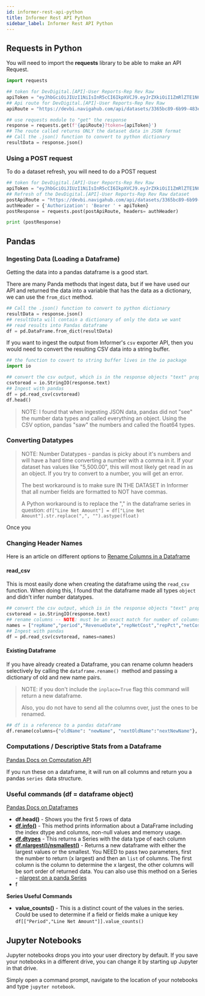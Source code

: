 ```yaml
---
id: informer-rest-api-python
title: Informer Rest API Python
sidebar_label: Informer Rest API Python
---
```


## Requests in Python

You will need to import the **requests** library to be able to make an API Request.

```python
import requests

## token for DevDigital.[API]-User Reports-Rep Rev Raw
apiToken = "eyJhbGciOiJIUzI1NiIsInR5cCI6IkpXVCJ9.eyJrZXkiOiI1ZmRlZTE1NC04NGY0LTQ2OTItYWJmMC1iODdhNGMwMzUxOTUiLCJpYXQiOjE2NDYwNjQ1MjkuMDh9.FhpDL7skGdYysXFJv8iIKaXqSsxjc1LFtUL3gaLyyx8"
## Api route for DevDigital.[API]-User Reports-Rep Rev Raw
apiRoute = "https://devbi.navigahub.com/api/datasets/3365bc89-6b99-483e-8c5c-10aea851431b/export/json"

## use requests module to "get" the response
response = requests.get(f'{apiRoute}?token={apiToken}')
## The route called returns ONLY the dataset data in JSON format
## Call the .json() function to convert to python dictionary
resultData = response.json()
```

### Using a POST request

To do a dataset refresh, you will need to do a POST request

```python
## token for DevDigital.[API]-User Reports-Rep Rev Raw
apiToken = "eyJhbGciOiJIUzI1NiIsInR5cCI6IkpXVCJ9.eyJrZXkiOiI1ZmRlZTE1NC04NGY0LTQ2OTItYWJmMC1iODdhNGMwMzUxOTUiLCJpYXQiOjE2NDYwNjQ1MjkuMDh9.FhpDL7skGdYysXFJv8iIKaXqSsxjc1LFtUL3gaLyyx8"
## Refresh of the DevDigital.[API]-User Reports-Rep Rev Raw dataset
postApiRoute = "https://devbi.navigahub.com/api/datasets/3365bc89-6b99-483e-8c5c-10aea851431b/_refresh"
authHeader = {'Authorization': 'Bearer ' + apiToken}
postResponse = requests.post(postApiRoute, headers= authHeader)

print (postResponse)		
```



## Pandas

### Ingesting Data (Loading a Dataframe)

Getting the data into a pandas dataframe is a good start.

There are many Panda methods that ingest data, but if we have used our API and returned the data into a variable that has the data as a dictionary, we can use the `from_dict` method.

```python
## Call the .json() function to convert to python dictionary
resultData = response.json()
## resultData will contain a dictionary of only the data we want
## read results into Pandas dataframe
df = pd.DataFrame.from_dict(resultData)

```

If you want to ingest the output from Informer's `csv` exporter API, then you would need to convert the resulting CSV data into a string buffer.

```python
## the function to covert to string buffer lives in the io package
import io

## convert the csv output, which is in the response objects "text" property
csvtoread = io.StringIO(response.text)
## Ingest with pandas
df = pd.read_csv(csvtoread)
df.head()
```

> NOTE: I found that when ingesting JSON data, pandas did not "see" the number data types and called everything an object.  Using the CSV option, pandas "saw" the numbers and called the float64 types.

### Converting Datatypes

> NOTE: Number Datatypes - pandas is picky about it's numbers and will have a hard time converting a number with a comma in it.  If your dataset has values like "5,500.00", this will most likely get read in as an object.  If you try to convert to a number, you will get an error.
>
> The best workaround is to make sure IN THE DATASET in Informer that all number fields are formatted to NOT have commas.  
>
> A Python workaround is to replace the "," in the dataframe series in question:
> `df["Line Net Amount"] = df["Line Net Amount"].str.replace(",", "").astype(float)`

Once you 

### Changing Header Names

Here is an article on different options to [Rename Columns in a Dataframe](https://towardsdatascience.com/renaming-columns-in-a-pandas-dataframe-1d909360ddc6)

#### read_csv

This is most easily done when creating the dataframe using the `read_csv` function.  When doing this, I found that the dataframe made all types `object` and didn't infer number datatypes.

```python
## convert the csv output, which is in the response objects "text" property
csvtoread = io.StringIO(response.text)
## rename columns -- NOTE: must be an exact match for number of columns!
names = ["repName","period","RevenueDate","repNetCost","repPct","netCost","confirmedDate","status","line_id","advName","campaignType","campaignDesc","description","repMv","intStartDate","campaignId","lastChangedDate","LineNetAmount"]
## Ingest with pandas
df = pd.read_csv(csvtoread, names=names)
```

#### Existing Dataframe

If you have already created a Dataframe, you can rename column headers selectively by calling the `dataframe.rename() `method and passing a dictionary of old and new name pairs. 

> NOTE: if you don't include the `inplace=True` flag this command will return a new dataframe.
>
> Also, you do not have to send all the columns over, just the ones to be renamed.

```python
## df is a reference to a pandas dataframe
df.rename(columns={"oldName": "newName", "nextOldName":"nextNewName"}, inplace=True)
```

### Computations / Descriptive Stats from a Dataframe

[Pandas Docs on Computation API](https://pandas.pydata.org/docs/reference/frame.html#computations-descriptive-stats)

If you run these on a dataframe, it will run on all columns and return you a pandas `series `data structure.



### Useful commands (df = dataframe object)

[Pandas Docs on Dataframes](https://pandas.pydata.org/docs/reference/frame.html)

- **df.head()** - Shows you the first 5 rows of data
- **[df.info()](https://pandas.pydata.org/docs/reference/api/pandas.DataFrame.info.html?highlight=info#pandas.DataFrame.info)** - This method prints information about a DataFrame including the index dtype and columns, non-null values and memory usage.
- [**df.dtypes**](https://pandas.pydata.org/docs/reference/api/pandas.DataFrame.dtypes.html) - This returns a Series with the data type of each column
- [**df.nlargest()/nsmallest()**](https://pandas.pydata.org/docs/reference/api/pandas.DataFrame.nlargest.html?highlight=nlargest#pandas.DataFrame.nlargest) - Returns a new dataframe with either the largest values or the smallest.  You NEED to pass two parameters, first the number to return (x largest) and then an `list` of columns.  The first column is the column to determine the x largest, the other columns will be sort order of returned data. You can also use this method on a Series - [nlargest on a panda Series](https://pandas.pydata.org/docs/reference/api/pandas.Series.nlargest.html?highlight=nlargest#pandas.Series.nlargest)
- f

**Series Useful Commands**

- **value_counts()** - This is a distinct count of the values in the series.  Could be used to determine if a field or fields make a unique key
  	`df[["Period","Line Net Amount"]].value_counts()`



## Jupyter Notebooks

Jupyter notebooks drops you into your user directory by default.  If you save your notebooks in a different drive, you can change it by starting up Jupyter in that drive.

Simply open a command prompt, navigate to the location of your notebooks and type `jupyter notebook`.
